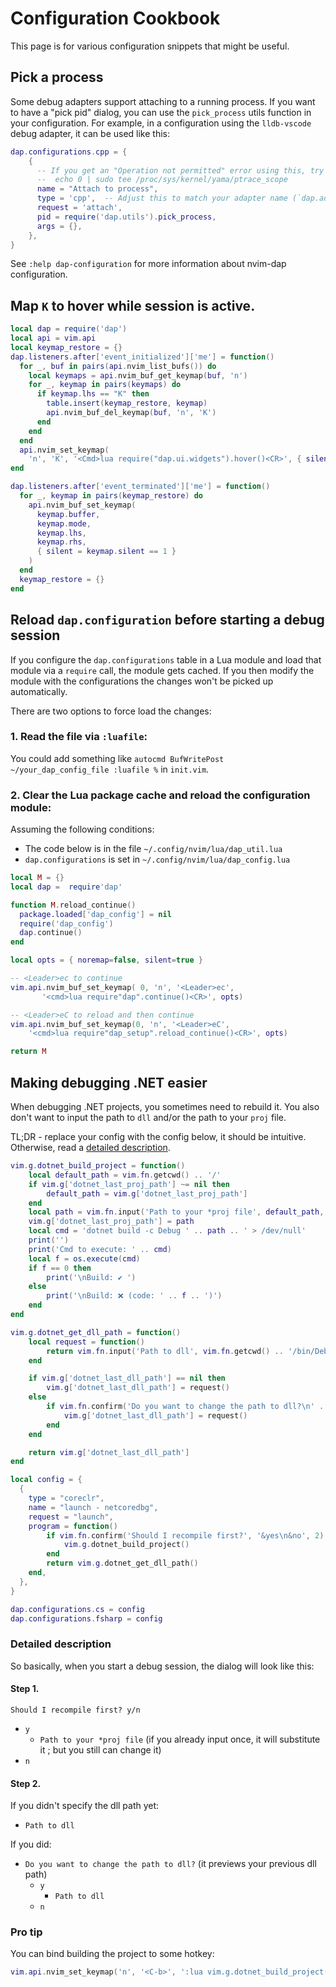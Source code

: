 # Configuration Cookbook

This page is for various configuration snippets that might be useful.


## Pick a process

Some debug adapters support attaching to a running process. If you want to have
a "pick pid" dialog, you can use the `pick_process` utils function in your
configuration. For example, in a configuration using the ``lldb-vscode`` debug
adapter, it can be used like this:


```lua
dap.configurations.cpp = {
    {
      -- If you get an "Operation not permitted" error using this, try disabling YAMA:
      --  echo 0 | sudo tee /proc/sys/kernel/yama/ptrace_scope
      name = "Attach to process",
      type = 'cpp',  -- Adjust this to match your adapter name (`dap.adapters.<name>`)
      request = 'attach',
      pid = require('dap.utils').pick_process,
      args = {},
    },
}
```

See `:help dap-configuration` for more information about nvim-dap configuration.



## Map `K` to hover while session is active.


```lua
local dap = require('dap')
local api = vim.api
local keymap_restore = {}
dap.listeners.after['event_initialized']['me'] = function()
  for _, buf in pairs(api.nvim_list_bufs()) do
    local keymaps = api.nvim_buf_get_keymap(buf, 'n')
    for _, keymap in pairs(keymaps) do
      if keymap.lhs == "K" then
        table.insert(keymap_restore, keymap)
        api.nvim_buf_del_keymap(buf, 'n', 'K')
      end
    end
  end
  api.nvim_set_keymap(
    'n', 'K', '<Cmd>lua require("dap.ui.widgets").hover()<CR>', { silent = true })
end

dap.listeners.after['event_terminated']['me'] = function()
  for _, keymap in pairs(keymap_restore) do
    api.nvim_buf_set_keymap(
      keymap.buffer,
      keymap.mode,
      keymap.lhs,
      keymap.rhs,
      { silent = keymap.silent == 1 }
    )
  end
  keymap_restore = {}
end
```


## Reload `dap.configuration` before starting a debug session

If you configure the `dap.configurations` table in a Lua module and load that
module via a `require` call, the module gets cached. If you then modify the
module with the configurations the changes won't be picked up automatically.

There are two options to force load the changes:

### 1. Read the file via `:luafile`:

You could add something like `autocmd BufWritePost ~/your_dap_config_file :luafile %` in `init.vim`.


### 2. Clear the Lua package cache and reload the configuration module:

Assuming the following conditions:

- The code below is in the file `~/.config/nvim/lua/dap_util.lua`
- `dap.configurations` is set in `~/.config/nvim/lua/dap_config.lua`

```lua
local M = {}
local dap =  require'dap'

function M.reload_continue()
  package.loaded['dap_config'] = nil
  require('dap_config')
  dap.continue()
end

local opts = { noremap=false, silent=true }

-- <Leader>ec to continue
vim.api.nvim_buf_set_keymap( 0, 'n', '<Leader>ec',
       '<cmd>lua require"dap".continue()<CR>', opts)

-- <Leader>eC to reload and then continue
vim.api.nvim_buf_set_keymap(0, 'n', '<Leader>eC',
    '<cmd>lua require"dap_setup".reload_continue()<CR>', opts)

return M
```

## Making debugging .NET easier

When debugging .NET projects, you sometimes need to rebuild it. You also don't want to input the path to `dll` and/or the path to your `proj` file.

TL;DR - replace your config with the config below, it should be intuitive. Otherwise, read a [detailed description](#detailed-description).

```lua
vim.g.dotnet_build_project = function()
    local default_path = vim.fn.getcwd() .. '/'
    if vim.g['dotnet_last_proj_path'] ~= nil then
        default_path = vim.g['dotnet_last_proj_path']
    end
    local path = vim.fn.input('Path to your *proj file', default_path, 'file')
    vim.g['dotnet_last_proj_path'] = path
    local cmd = 'dotnet build -c Debug ' .. path .. ' > /dev/null'
    print('')
    print('Cmd to execute: ' .. cmd)
    local f = os.execute(cmd)
    if f == 0 then
        print('\nBuild: ✔️ ')
    else
        print('\nBuild: ❌ (code: ' .. f .. ')')
    end
end

vim.g.dotnet_get_dll_path = function()
    local request = function()
        return vim.fn.input('Path to dll', vim.fn.getcwd() .. '/bin/Debug/', 'file')
    end

    if vim.g['dotnet_last_dll_path'] == nil then
        vim.g['dotnet_last_dll_path'] = request()
    else
        if vim.fn.confirm('Do you want to change the path to dll?\n' .. vim.g['dotnet_last_dll_path'], '&yes\n&no', 2) == 1 then
            vim.g['dotnet_last_dll_path'] = request()
        end
    end

    return vim.g['dotnet_last_dll_path']
end

local config = {
  {
    type = "coreclr",
    name = "launch - netcoredbg",
    request = "launch",
    program = function()
        if vim.fn.confirm('Should I recompile first?', '&yes\n&no', 2) == 1 then
            vim.g.dotnet_build_project()
        end
        return vim.g.dotnet_get_dll_path()
    end,
  },
}

dap.configurations.cs = config
dap.configurations.fsharp = config
```

### Detailed description

So basically, when you start a debug session, the dialog will look like this:

#### Step 1.

`Should I recompile first? y/n`
- `y`
  - `Path to your *proj file` (if you already input once, it will substitute it ; but you still can change it)
- `n`

#### Step 2.

If you didn't specify the dll path yet:
- `Path to dll`

If you did:
- `Do you want to change the path to dll?` (it previews your previous dll path)
  - `y`
    - `Path to dll`
  - `n`

### Pro tip

You can bind building the project to some hotkey:
```lua
vim.api.nvim_set_keymap('n', '<C-b>', ':lua vim.g.dotnet_build_project()<CR>', { noremap = true, silent = true })
```
